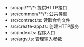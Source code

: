 + src/api/**/*: 提供HTTP接口
+ src/common/**/*: 公共类型
+ src/contract.ts: 读取合约文件
+ src/create-app.ts: 创建HTTP服务
+ src/index.ts: 程序入口
+ src/argv.ts: 管理输入参数




